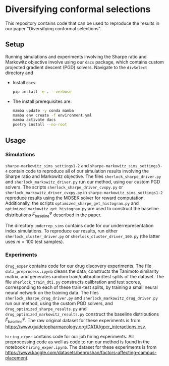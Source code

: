 # Diversifying conformal selections

This repository contains code that can be used to reproduce the results in our paper "Diversifying conformal selections". 

## Setup

Running simulations and experiments involving the Sharpe ratio and Markowitz objective involve using our `dacs` package, which contains custom projected gradient descent (PGD) solvers. Navigate to the `divSelect` directory 
and 

* Install `dacs`:
    ```bash
    pip install -e . --verbose
    ```
    
* The install prerequisites are:
    ```bash
    mamba update -y conda mamba
    mamba env create -f environment.yml
    mamba activate dacs
    poetry install --no-root
    ```
## Usage

### Simulations
`sharpe-markowitz_sims_settings1-2` and `sharpe-markowitz_sims_settings3-4` contain code to reproduce all of our simulation results involving the Sharpe ratio and Markowitz objective. The files `sherlock_sharpe_driver.py` and `sherlock_markowitz_driver.py` run our method, using our custom PGD solvers. The scripts `sherlock_sharpe_driver_cvxpy.py` or `sherlock_markowitz_driver_cvxpy.py` in `sharpe-markowitz_sims_settings1-2` reproduce results using the MOSEK solver for reward computation. Additionally, the scripts `optimized_sharpe_get_histogram.py` and `optimized_markowitz_get_histogram.py` are used to construct the baseline distributions $\widehat{F}^{\varphi}_{\mathrm{baseline}}$ described in the paper.

The directory `underrep_sims` contains code for our underrepresentation index simulations. To reproduce our results, run either `sherlock_cluster_driver.py` or `sherlock_cluster_driver_100.py` (the latter uses $m=100$ test samples).

### Experiments
`drug_exper` contains code for our drug discovery experiments. The file `data_preprocess.ipynb` cleans the data, constructs the Tanimoto similarity matrix, and generates random train/calibration/test splits of the dataset. The file `sherlock_train_dti.py` constructs calibration and test scores, corresponding to each of these train-test splits, by training a small neural neural network on the training data. The files `sherlock_sharpe_drug_driver.py` and `sherlock_markowitz_drug_driver.py` run our method, using the custom PGD solvers, and `drug_optimized_sharpe_results.py` and `drug_optimized_markowitz_results.py` construct the baseline distributions $\widehat{F}^{\varphi}_{\mathrm{baseline}}$. The raw original dataset for these experiments is from: https://www.guidetopharmacology.org/DATA/gpcr_interactions.csv.


`hiring_exper` contains code for our job hiring experiments. All preprocessing code as well as code to run our method is found in the notebook `hiring_exper.ipynb`. The dataset for these experiments is from https://www.kaggle.com/datasets/benroshan/factors-affecting-campus-placement.



